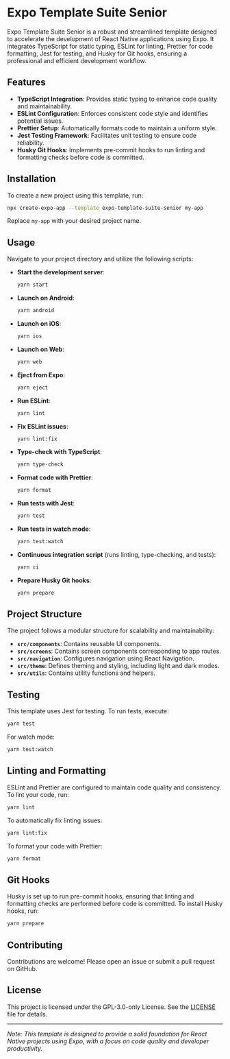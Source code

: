 # Expo Template Suite Senior

Expo Template Suite Senior is a robust and streamlined template designed to accelerate the development of React Native applications using Expo. It integrates TypeScript for static typing, ESLint for linting, Prettier for code formatting, Jest for testing, and Husky for Git hooks, ensuring a professional and efficient development workflow.

## Features

- **TypeScript Integration**: Provides static typing to enhance code quality and maintainability.
- **ESLint Configuration**: Enforces consistent code style and identifies potential issues.
- **Prettier Setup**: Automatically formats code to maintain a uniform style.
- **Jest Testing Framework**: Facilitates unit testing to ensure code reliability.
- **Husky Git Hooks**: Implements pre-commit hooks to run linting and formatting checks before code is committed.

## Installation

To create a new project using this template, run:

```bash
npx create-expo-app --template expo-template-suite-senior my-app
```

Replace `my-app` with your desired project name.

## Usage

Navigate to your project directory and utilize the following scripts:

- **Start the development server**:
  ```bash
  yarn start
  ```
- **Launch on Android**:
  ```bash
  yarn android
  ```
- **Launch on iOS**:
  ```bash
  yarn ios
  ```
- **Launch on Web**:
  ```bash
  yarn web
  ```
- **Eject from Expo**:
  ```bash
  yarn eject
  ```
- **Run ESLint**:
  ```bash
  yarn lint
  ```
- **Fix ESLint issues**:
  ```bash
  yarn lint:fix
  ```
- **Type-check with TypeScript**:
  ```bash
  yarn type-check
  ```
- **Format code with Prettier**:
  ```bash
  yarn format
  ```
- **Run tests with Jest**:
  ```bash
  yarn test
  ```
- **Run tests in watch mode**:
  ```bash
  yarn test:watch
  ```
- **Continuous integration script** (runs linting, type-checking, and tests):
  ```bash
  yarn ci
  ```
- **Prepare Husky Git hooks**:
  ```bash
  yarn prepare
  ```

## Project Structure

The project follows a modular structure for scalability and maintainability:

- **`src/components`**: Contains reusable UI components.
- **`src/screens`**: Contains screen components corresponding to app routes.
- **`src/navigation`**: Configures navigation using React Navigation.
- **`src/theme`**: Defines theming and styling, including light and dark modes.
- **`src/utils`**: Contains utility functions and helpers.

## Testing

This template uses Jest for testing. To run tests, execute:

```bash
yarn test
```

For watch mode:

```bash
yarn test:watch
```

## Linting and Formatting

ESLint and Prettier are configured to maintain code quality and consistency. To lint your code, run:

```bash
yarn lint
```

To automatically fix linting issues:

```bash
yarn lint:fix
```

To format your code with Prettier:

```bash
yarn format
```

## Git Hooks

Husky is set up to run pre-commit hooks, ensuring that linting and formatting checks are performed before code is committed. To install Husky hooks, run:

```bash
yarn prepare
```

## Contributing

Contributions are welcome! Please open an issue or submit a pull request on GitHub.

## License

This project is licensed under the GPL-3.0-only License. See the [LICENSE](LICENSE) file for details.

---

_Note: This template is designed to provide a solid foundation for React Native projects using Expo, with a focus on code quality and developer productivity._
